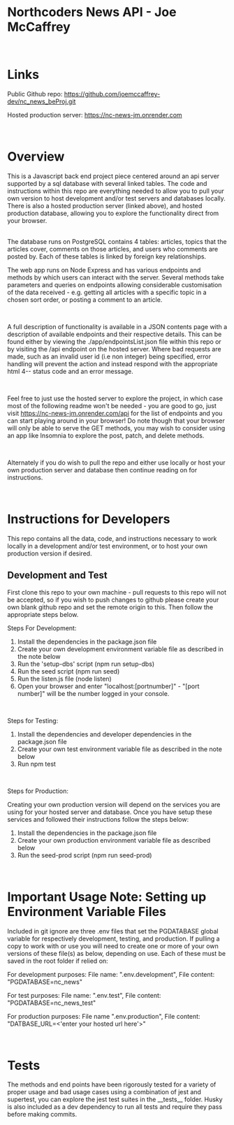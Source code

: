 # Northcoders News API - Joe McCaffrey


<br>


# Links
Public Github repo: https://github.com/joemccaffrey-dev/nc_news_beProj.git

Hosted production server: https://nc-news-jm.onrender.com 

<br>

# Overview
This is a Javascript back end project piece centered around an api server supported by a sql database with several linked tables.  The code and instructions within this repo are everything needed to allow you to pull your own version to host development and/or test servers and databases locally.  There is also a hosted production server (linked above), and hosted production database, allowing you to explore the functionality direct from your browser.

<br>
The database runs on PostgreSQL contains 4 tables: articles, topics that the articles cover, comments on those articles, and users who comments are posted by.  Each of these tables is linked by foreign key relationships.  

<br>

The web app runs on Node Express and has various endpoints and methods by which users can interact with the server.  Several methods take parameters and queries on endpoints allowing considerable customisation of the data received - 
e.g. getting all articles with a specific topic in a chosen sort order, or posting a comment to an article.  


<br>

A full description of functionality is available in a JSON contents page with a description of available endpoints and their respective details.  This can be found either by viewing the ./app/endpointsList.json file within this repo or by visiting the /api endpoint on the hosted server.  Where bad requests are made, such as an invalid user id (i.e non integer) being specified, error handling will prevent the action and instead respond with the appropriate html 4-- status code and an error message.

<br>

Feel free to just use the hosted server to explore the project, in which case most of the following readme won't be needed - you are good to go, just visit https://nc-news-jm.onrender.com/api for the list of endpoints and you can start playing around in your browser!  Do note though that your browser will only be able to serve the GET methods, you may wish to consider using an app like Insomnia to explore the post, patch, and delete methods.

<br>

Alternately if you do wish to pull the repo and either use locally or host your own production server and database then continue reading on for instructions.  


<br>


# Instructions for Developers

This repo contains all the data, code, and instructions necessary to work locally in a development and/or test environment, or to host your own production version if desired. 

## Development and Test
First clone this repo to your own machine - pull requests to this repo will not be accepted, so if you wish to push changes to github please create your own blank github repo and set the remote origin to this.  Then follow the appropriate steps below.

Steps For Development:
1. Install the dependencies in the package.json file
2. Create your own development environment variable file as described in the note below 
3. Run the 'setup-dbs' script (npm run setup-dbs)
4. Run the seed script (npm run seed)
5. Run the listen.js file (node listen)
6. Open your browser and enter "localhost:[portnumber]" - "[port number]" will be the number logged in your console.

<br>

Steps for Testing:
1. Install the dependencies and developer dependencies in the package.json file
2. Create your own test environment variable file as described in the note below
3. Run npm test

<br>

Steps for Production:

Creating your own production version will depend on the services you are using for your hosted server and database.  Once you have setup these services and followed their instructions follow the steps below:
1. Install the dependencies in the package.json file
2. Create your own production environment variable file as described below
3. Run the seed-prod script (npm run seed-prod)


<br>

# Important Usage Note: Setting up Environment Variable Files
Included in git ignore are three .env files that set the PGDATABASE global variable for respectively development, testing, and production.  If pulling a copy to work with or use you will need to create one or more of your own versions of these file(s) as below, depending on use.  Each of these must be saved in the root folder if relied on:

For development purposes:
File name: ".env.development", File content: "PGDATABASE=nc_news"

For test purposes:
File name: ".env.test", File content: "PGDATABASE=nc_news_test"

For production purposes:
File name ".env.production", File content: "DATBASE_URL=<'enter your hosted url here'>"

<br>

# Tests
The methods and end points have been rigorously tested for a variety of proper usage and bad usage cases using a combination of jest and supertest, you can explore the jest test suites in the \_\_tests\_\_ folder.  Husky is also included as a dev dependency to run all tests and require they pass before making commits.
